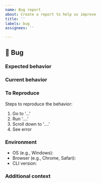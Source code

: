 ```yaml
---
name: Bug report
about: Create a report to help us improve
title: ''
labels: bug
assignees: ''

---
```


## 🐛 Bug

<!-- A clear and concise description of what the bug is. -->

### Expected behavior

<!-- A clear and concise description of what you expected to happen. -->

### Current behavior

<!-- A clear and concise description of what actually happen. -->

### To Reproduce

Steps to reproduce the behavior:

1. Go to '...'
2. Run '....'
3. Scroll down to '....'
4. See error

<!-- If you have a code sample, error messages, stack traces, please provide it here as well -->

### Environment

 - OS (e.g., Windows):
 - Browser (e.g., Chrome, Safari):
 - CLI version:

### Additional context

<!-- Add any other context about the problem here. -->
